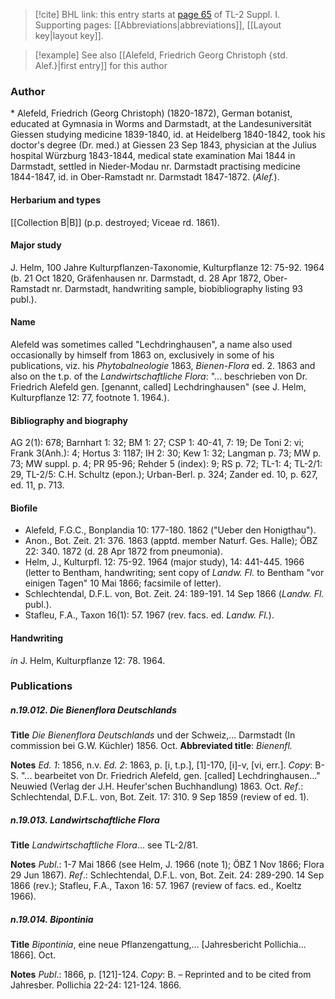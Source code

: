 > [!cite] BHL link: this entry starts at [page 65](https://www.biodiversitylibrary.org/item/103858#page/77/mode/1up) of TL-2 Suppl. I.
> Supporting pages: [[Abbreviations|abbreviations]], [[Layout key|layout key]].

> [!example] See also [[Alefeld, Friedrich Georg Christoph {std. Alef.}|first entry]] for this author

### Author

\* Alefeld, Friedrich (Georg Christoph) (1820-1872), German botanist, educated at Gymnasia in Worms and Darmstadt, at the Landesuniversität Giessen studying medicine 1839-1840, id. at Heidelberg 1840-1842, took his doctor's degree (Dr. med.) at Giessen 23 Sep 1843, physician at the Julius hospital Würzburg 1843-1844, medical state examination Mai 1844 in Darmstadt, settled in Nieder-Modau nr. Darmstadt practising medicine 1844-1847, id. in Ober-Ramstadt nr. Darmstadt 1847-1872. (*Alef.*).

#### Herbarium and types

[[Collection B|B]] (p.p. destroyed; Viceae rd. 1861).

#### Major study

J. Helm, 100 Jahre Kulturpflanzen-Taxonomie, Kulturpflanze 12: 75-92. 1964 (b. 21 Oct 1820, Gräfenhausen nr. Darmstadt, d. 28 Apr 1872, Ober-Ramstadt nr. Darmstadt, handwriting sample, biobibliography listing 93 publ.).

#### Name

Alefeld was sometimes called "Lechdringhausen", a name also used occasionally by himself from 1863 on, exclusively in some of his publications, viz. his *Phytobalneologie* 1863, *Bienen-Flora* ed. 2. 1863 and also on the t.p. of the *Landwirtschaftliche Flora*: "... beschrieben von Dr. Friedrich Alefeld gen. \[genannt, called\] Lechdringhausen" (see J. Helm, Kulturpflanze 12: 77, footnote 1. 1964.).

#### Bibliography and biography

AG 2(1): 678; Barnhart 1: 32; BM 1: 27; CSP 1: 40-41, 7: 19; De Toni 2: vi; Frank 3(Anh.): 4; Hortus 3: 1187; IH 2: 30; Kew 1: 32; Langman p. 73; MW p. 73; MW suppl. p. 4; PR 95-96; Rehder 5 (index): 9; RS p. 72; TL-1: 4; TL-2/1: 29, TL-2/5: C.H. Schultz (epon.); Urban-Berl. p. 324; Zander ed. 10, p. 627, ed. 11, p. 713.

#### Biofile

- Alefeld, F.G.C., Bonplandia 10: 177-180. 1862 ("Ueber den Honigthau").
- Anon., Bot. Zeit. 21: 376. 1863 (apptd. member Naturf. Ges. Halle); ÖBZ 22: 340. 1872 (d. 28 Apr 1872 from pneumonia).
- Helm, J., Kulturpfl. 12: 75-92. 1964 (major study), 14: 441-445. 1966 (letter to Bentham, handwriting; sent copy of *Landw. Fl.* to Bentham "vor einigen Tagen" 10 Mai 1866; facsimile of letter).
- Schlechtendal, D.F.L. von, Bot. Zeit. 24: 189-191. 14 Sep 1866 (*Landw. Fl.* publ.).
- Stafleu, F.A., Taxon 16(1): 57. 1967 (rev. facs. ed. *Landw. Fl.*).

#### Handwriting

*in* J. Helm, Kulturpflanze 12: 78. 1964.

### Publications

##### n.19.012. Die Bienenflora Deutschlands

**Title**
*Die Bienenflora Deutschlands* und der Schweiz,... Darmstadt (In commission bei G.W. Küchler) 1856. Oct.
**Abbreviated title**: *Bienenfl.*

**Notes**
*Ed. 1*: 1856, n.v.
*Ed. 2*: 1863, p. \[i, t.p.\], \[1\]-170, \[i\]-v, \[vi, err.\]. *Copy*: B-S. "... bearbeitet von Dr. Friedrich Alefeld, gen. \[called\] Lechdringhausen..." Neuwied (Verlag der J.H. Heufer'schen Buchhandlung) 1863. Oct.
*Ref*.: Schlechtendal, D.F.L. von, Bot. Zeit. 17: 310. 9 Sep 1859 (review of ed. 1).

##### n.19.013. Landwirtschaftliche Flora

**Title**
*Landwirtschaftliche Flora*... see TL-2/81.

**Notes**
*Publ*.: 1-7 Mai 1866 (see Helm, J. 1966 (note 1); ÖBZ 1 Nov 1866; Flora 29 Jun 1867).
*Ref*.: Schlechtendal, D.F.L. von, Bot. Zeit. 24: 289-290. 14 Sep 1866 (rev.); Stafleu, F.A., Taxon 16: 57. 1967 (review of facs. ed., Koeltz 1966).

##### n.19.014. Bipontinia

**Title**
*Bipontinia*, eine neue Pflanzengattung,... \[Jahresbericht Pollichia... 1866\]. Oct.

**Notes**
*Publ*.: 1866, p. \[121\]-124. *Copy*: B. – Reprinted and to be cited from Jahresber. Pollichia 22-24: 121-124. 1866.

